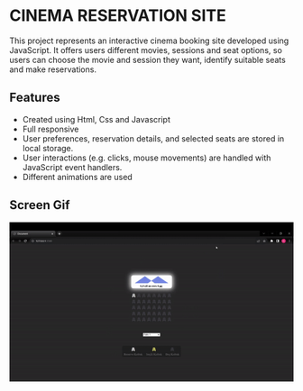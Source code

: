 <h1>CINEMA RESERVATION SITE</h1>

<p>This project represents an interactive cinema booking site developed using JavaScript. It offers users different movies, sessions and seat options, so users can choose the movie and session they want, identify suitable seats and make reservations.</p>

<h2>Features</h2>

<ul>
        <li>Created using Html, Css and Javascript</li>
        <li>Full responsive</li>
        <li>User preferences, reservation details, and selected seats are stored in local storage.</li>
        <li>User interactions (e.g. clicks, mouse movements) are handled with JavaScript event handlers.</li>
        <li>Different animations are used</li>
</ul>

<h2>Screen Gif</h2>

![](gif.gif)